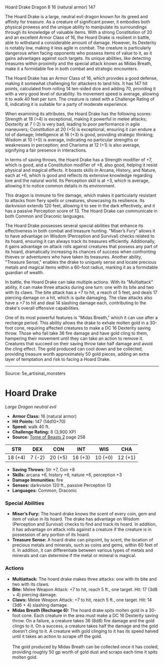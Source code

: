 <MonsterName/>Hoard Drake</MonsterName>
<CreatureType/>Dragon</CreatureType>
<CR/>8</CR>
<AC/>16 (natural armor)</AC>
<HP/>147</HP>
<summary>The Hoard Drake is a large, neutral evil dragon known for its greed and affinity for treasure. As a creature of significant power, it embodies both physical prowess and the unique ability to manipulate its surroundings through its knowledge of valuable items. With a strong Constitution of 20 and an excellent Armor Class of 16, the Hoard Drake is resilient in battle, able to withstand a considerable amount of damage. However, its Dexterity is notably low, making it less agile in combat. The creature is particularly dangerous when facing opponents who possess items of value to it, as it gains advantages against such targets. Its unique abilities, like detecting treasures within proximity and the special attack known as Midas Breath, make it a formidable foe in both combat and strategic encounters.</summary>

<detail>

The Hoard Drake has an Armor Class of 16, which provides a good defense, making it somewhat challenging for attackers to land hits. It has 147 hit points, calculated from rolling 14 ten-sided dice and adding 70, providing it with a very good level of durability. Its movement speed is average, allowing it to walk 40 feet per turn. The creature is rated with a Challenge Rating of 8, indicating it is suitable for a party of moderate experience.

When examining its attributes, the Hoard Drake has the following scores: Strength at 18 (+4) is exceptional, making it powerful in melee attacks; Dexterity at 7 (-2) is very bad, leading to poor performance in agile maneuvers; Constitution at 20 (+5) is exceptional, ensuring it can endure a lot of damage; Intelligence at 16 (+3) is good, providing strategic thinking; Wisdom at 10 (+0) is average, indicating no particular strengths or weaknesses in perception; and Charisma at 12 (+1) is also average, signifying a fair presence in interactions.

In terms of saving throws, the Hoard Drake has a Strength modifier of +7, which is good, and a Constitution modifier of +8, also good, helping it resist physical and magical effects. It boasts skills in Arcana, History, and Nature, each at +6, which is good and reflects its extensive knowledge regarding lore and the natural world. Its Perception skill is at +3, which is average, allowing it to notice common details in its environment.

This dragon is immune to fire damage, which makes it particularly resistant to attacks from fiery spells or creatures, showcasing its resilience. Its darkvision extends 120 feet, allowing it to see in the dark effectively, and it has a passive Perception score of 13. The Hoard Drake can communicate in both Common and Draconic languages.

The Hoard Drake possesses several special abilities that enhance its effectiveness in both combat and treasure hunting. "Miser’s Fury" allows it to have advantage on Wisdom (Perception and Survival) checks related to its hoard, ensuring it can always track its treasures efficiently. Additionally, it gains advantage on attack rolls against creatures that possess any part of its hoard, dramatically increasing its chances of success when confronting thieves or adventurers who have taken its treasures. Another ability, "Treasure Sense," enables the drake to uniquely sense and locate precious metals and magical items within a 60-foot radius, marking it as a formidable guardian of wealth.

In battle, the Hoard Drake can take multiple actions. With its "Multiattack" ability, it can make three attacks during one turn: one with its bite and two with its claws. The bite attack has a +7 to hit, a reach of 5 feet, and deals 17 piercing damage on a hit, which is quite damaging. The claw attacks also have a +7 to hit and deal 14 slashing damage each, contributing to the drake's overall offensive capabilities.

One of its most powerful features is "Midas Breath," which it can use after a recharge period. This ability allows the drake to exhale molten gold in a 30-foot cone, requiring affected creatures to make a DC 16 Dexterity saving throw. Those who fail take 36 fire damage and have gold cling to them, hampering their movement until they can take an action to remove it. Creatures that succeed on their saving throw take half damage and avoid the cling effect. The gold produced can cool down and be collected, providing treasure worth approximately 50 gold pieces, adding an extra layer of temptation and risk to facing a Hoard Drake.</detail>



---

Source: 5e_artisinal_monsters

# Hoard Drake

*Large* *Dragon* *neutral evil*

- **Armor Class:** 16 (natural armor)
- **Hit Points:** 147 (14d10+70)
- **Speed:** walk 40 ft.
- **Challenge Rating:** 8 (3,900 XP)
- **Source:** [Tome of Beasts 2](https://koboldpress.com/kpstore/product/tome-of-beasts-2-for-5th-edition) page 258

| STR | DEX | CON | INT | WIS | CHA |
| --- | --- | --- | --- | --- | --- |
| 18 (+4) | 7 (-2) | 20 (+5) | 16 (+3) | 10 (+0) | 12 (+1) |

- **Saving Throws**: Str +7, Con +8
- **Skills:** arcana +6, history +6, nature +6, perception +3
- **Damage Immunities:** fire
- **Senses:** darkvision 120 ft., passive Perception 13
- **Languages:** Common, Draconic

### Special Abilities

- **Miser’s Fury:** The hoard drake knows the scent of every coin, gem and item of value in its hoard. The drake has advantage on Wisdom (Perception and Survival) checks to find and track its hoard. In addition, it has advantage on attack rolls against a creature if the creature is in possession of any portion of its hoard.
- **Treasure Sense:** A hoard drake can pinpoint, by scent, the location of precious metals and minerals, such as coins and gems, within 60 feet of it. In addition, it can differentiate between various types of metals and minerals and can determine if the metal or mineral is magical.

### Actions

- **Multiattack:** The hoard drake makes three attacks: one with its bite and two with its claws.
- **Bite:** Melee Weapon Attack: +7 to hit, reach 5 ft., one target. Hit: 17 (3d8 + 4) piercing damage.
- **Claws:** Melee Weapon Attack: +7 to hit, reach 5 ft., one target. Hit: 14 (3d6 + 4) slashing damage.
- **Midas Breath (Recharge 6):** The hoard drake spits molten gold in a 30-foot cone. Each creature in the area must make a DC 16 Dexterity saving throw. On a failure, a creature takes 36 (8d8) fire damage and the gold clings to it. On a success, a creature takes half the damage and the gold doesn’t cling to it. A creature with gold clinging to it has its speed halved until it takes an action to scrape off the gold.<br><br>The gold produced by Midas Breath can be collected once it has cooled, providing roughly 50 gp worth of gold dust and scraps each time it spits molten gold.




